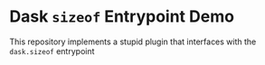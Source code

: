 # Dask `sizeof` Entrypoint Demo
This repository implements a stupid plugin that interfaces with the `dask.sizeof` entrypoint
